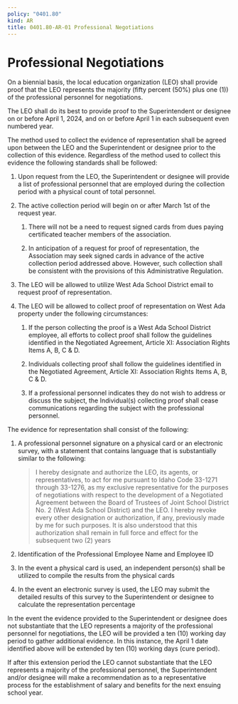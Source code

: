 ```yaml
---
policy: "0401.80"
kind: AR
title: 0401.80-AR-01 Professional Negotiations
---
```


# Professional Negotiations


On a biennial basis, the local education organization (LEO) shall provide proof that the LEO represents the majority (fifty percent (50%) plus one (1)) of the professional personnel for negotiations.

The LEO shall do its best to provide proof to the Superintendent or designee on or before April 1, 2024, and on or before April 1 in each subsequent even numbered year.

The method used to collect the evidence of representation shall be agreed upon between the LEO and the Superintendent or designee prior to the collection of this evidence. Regardless of the method used to collect this evidence the following standards shall be followed:

1. Upon request from the LEO, the Superintendent or designee will provide a list of professional personnel that are employed during the collection period with a physical count of total personnel.

2. The active collection period will begin on or after March 1st of the request year.

    1. There will not be a need to request signed cards from dues paying certificated teacher members of the association.

    2. In anticipation of a request for proof of representation, the Association may seek signed cards in advance of the active collection period addressed above. However, such collection shall be consistent with the provisions of this Administrative Regulation.

3. The LEO will be allowed to utilize West Ada School District email to request proof of representation.

4. The LEO will be allowed to collect proof of representation on West Ada property under the following circumstances:

    1. If the person collecting the proof is a West Ada School District employee, all efforts to collect proof shall follow the guidelines identified in the Negotiated Agreement, Article XI: Association Rights Items A, B, C & D.

    2. Individuals collecting proof shall follow the guidelines identified in the Negotiated Agreement, Article XI: Association Rights Items A, B, C & D.

    3. If a professional personnel indicates they do not wish to address or discuss the subject, the Individual(s) collecting proof shall cease communications regarding the subject with the professional personnel.

The evidence for representation shall consist of the following:

1. A professional personnel signature on a physical card or an electronic survey, with a statement that contains language that is substantially similar to the following:

    > I hereby designate and authorize the LEO, its agents, or representatives, to act for me pursuant to Idaho Code 33-1271 through 33-1276, as my exclusive representative for the purposes of negotiations with respect to the development of a Negotiated Agreement between the Board of Trustees of Joint School District No. 2 (West Ada School District) and the LEO. I hereby revoke every other designation or authorization, if any, previously made by me for such purposes. It is also understood that this authorization shall remain in full force and effect for the subsequent two (2) years

2. Identification of the Professional Employee Name and Employee ID

3. In the event a physical card is used, an independent person(s) shall be utilized to compile the results from the physical cards

4. In the event an electronic survey is used, the LEO may submit the detailed results of this survey to the Superintendent or designee to calculate the representation percentage

In the event the evidence provided to the Superintendent or designee does not substantiate that the LEO represents a majority of the professional personnel for negotiations, the LEO will be provided a ten (10) working day period to gather additional evidence. In this instance, the April 1 date identified above will be extended by ten (10) working days (cure period).

If after this extension period the LEO cannot substantiate that the LEO represents a majority of the professional personnel, the Superintendent and/or designee will make a recommendation as to a representative process for the establishment of salary and benefits for the next ensuing school year.
